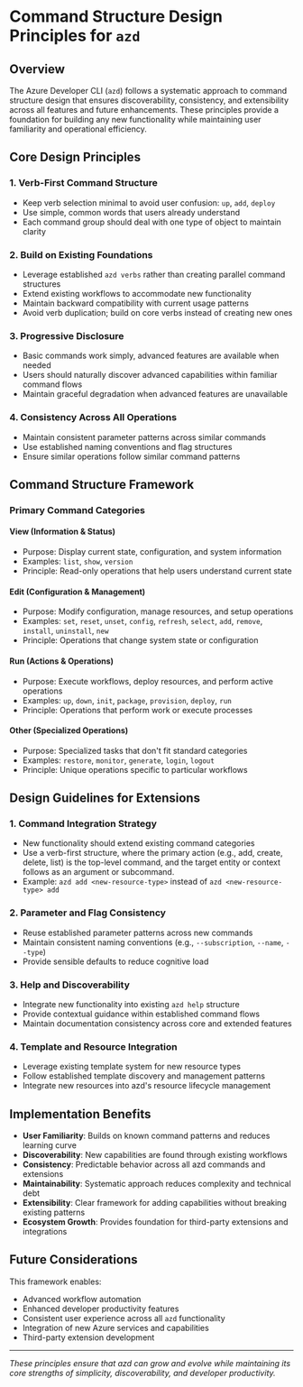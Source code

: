 # Command Structure Design Principles for `azd`

## Overview

The Azure Developer CLI (`azd`) follows a systematic approach to command structure design that ensures discoverability, consistency, and extensibility across all features and future enhancements. These principles provide a foundation for building any new functionality while maintaining user familiarity and operational efficiency.

## Core Design Principles

### 1. **Verb-First Command Structure**

- Keep verb selection minimal to avoid user confusion: `up`, `add`, `deploy`
- Use simple, common words that users already understand
- Each command group should deal with one type of object to maintain clarity

### 2. **Build on Existing Foundations**

- Leverage established `azd verbs` rather than creating parallel command structures
- Extend existing workflows to accommodate new functionality
- Maintain backward compatibility with current usage patterns
- Avoid verb duplication; build on core verbs instead of creating new ones

### 3. **Progressive Disclosure**

- Basic commands work simply, advanced features are available when needed
- Users should naturally discover advanced capabilities within familiar command flows
- Maintain graceful degradation when advanced features are unavailable

### 4. **Consistency Across All Operations**

- Maintain consistent parameter patterns across similar commands
- Use established naming conventions and flag structures
- Ensure similar operations follow similar command patterns

## Command Structure Framework

### Primary Command Categories

#### **View** (Information & Status)

- Purpose: Display current state, configuration, and system information
- Examples: `list`, `show`, `version`
- Principle: Read-only operations that help users understand current state

#### **Edit** (Configuration & Management)

- Purpose: Modify configuration, manage resources, and setup operations
- Examples: `set`, `reset`, `unset`, `config`, `refresh`, `select`, `add`, `remove`, `install`, `uninstall`, `new`
- Principle: Operations that change system state or configuration

#### **Run** (Actions & Operations)

- Purpose: Execute workflows, deploy resources, and perform active operations
- Examples: `up`, `down`, `init`, `package`, `provision`, `deploy`, `run`
- Principle: Operations that perform work or execute processes

#### **Other** (Specialized Operations)

- Purpose: Specialized tasks that don't fit standard categories
- Examples: `restore`, `monitor`, `generate`, `login`, `logout`
- Principle: Unique operations specific to particular workflows

## Design Guidelines for Extensions

### 1. **Command Integration Strategy**

- New functionality should extend existing command categories
- Use a verb-first structure, where the primary action (e.g., add, create, delete, list) is the top-level command, and the target entity or context follows as an argument or subcommand.
- Example: `azd add <new-resource-type>` instead of `azd <new-resource-type> add`

### 2. **Parameter and Flag Consistency**

- Reuse established parameter patterns across new commands
- Maintain consistent naming conventions (e.g., `--subscription`, `--name`, `--type`)
- Provide sensible defaults to reduce cognitive load

### 3. **Help and Discoverability**

- Integrate new functionality into existing `azd help` structure
- Provide contextual guidance within established command flows
- Maintain documentation consistency across core and extended features

### 4. **Template and Resource Integration**

- Leverage existing template system for new resource types
- Follow established template discovery and management patterns
- Integrate new resources into azd's resource lifecycle management

## Implementation Benefits

- **User Familiarity**: Builds on known command patterns and reduces learning curve
- **Discoverability**: New capabilities are found through existing workflows
- **Consistency**: Predictable behavior across all azd commands and extensions
- **Maintainability**: Systematic approach reduces complexity and technical debt
- **Extensibility**: Clear framework for adding capabilities without breaking existing patterns
- **Ecosystem Growth**: Provides foundation for third-party extensions and integrations

## Future Considerations

This framework enables:

- Advanced workflow automation
- Enhanced developer productivity features
- Consistent user experience across all `azd` functionality
- Integration of new Azure services and capabilities
- Third-party extension development

---

*These principles ensure that azd can grow and evolve while maintaining its core strengths of simplicity, discoverability, and developer productivity.*